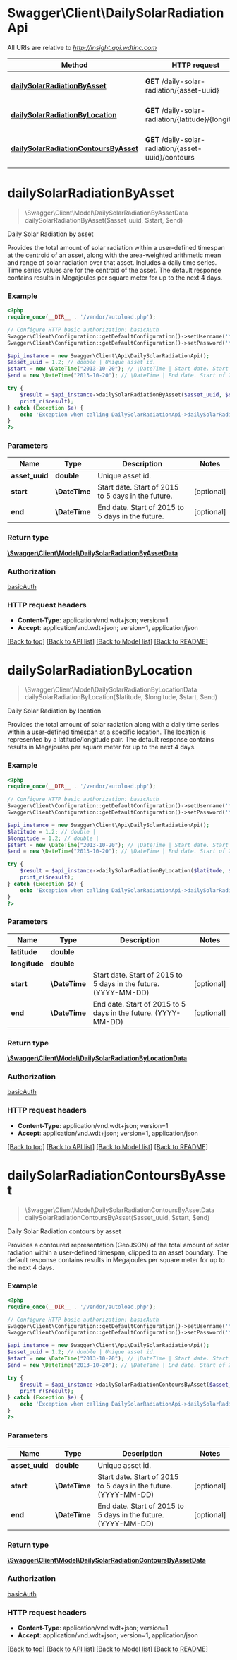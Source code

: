 # Swagger\Client\DailySolarRadiationApi

All URIs are relative to *http://insight.api.wdtinc.com*

Method | HTTP request | Description
------------- | ------------- | -------------
[**dailySolarRadiationByAsset**](DailySolarRadiationApi.md#dailySolarRadiationByAsset) | **GET** /daily-solar-radiation/{asset-uuid} | Daily Solar Radiation by asset
[**dailySolarRadiationByLocation**](DailySolarRadiationApi.md#dailySolarRadiationByLocation) | **GET** /daily-solar-radiation/{latitude}/{longitude} | Daily Solar Radiation by location
[**dailySolarRadiationContoursByAsset**](DailySolarRadiationApi.md#dailySolarRadiationContoursByAsset) | **GET** /daily-solar-radiation/{asset-uuid}/contours | Daily Solar Radiation contours by asset


# **dailySolarRadiationByAsset**
> \Swagger\Client\Model\DailySolarRadiationByAssetData dailySolarRadiationByAsset($asset_uuid, $start, $end)

Daily Solar Radiation by asset

Provides the total amount of solar radiation within a user-defined  timespan at the centroid of an asset, along with the area-weighted  arithmetic mean and range of solar radiation over that asset.  Includes a daily time series. Time series values are for the centroid of the asset. The default response contains results in Megajoules per square meter for up to the next 4 days.

### Example
```php
<?php
require_once(__DIR__ . '/vendor/autoload.php');

// Configure HTTP basic authorization: basicAuth
Swagger\Client\Configuration::getDefaultConfiguration()->setUsername('YOUR_USERNAME');
Swagger\Client\Configuration::getDefaultConfiguration()->setPassword('YOUR_PASSWORD');

$api_instance = new Swagger\Client\Api\DailySolarRadiationApi();
$asset_uuid = 1.2; // double | Unique asset id.
$start = new \DateTime("2013-10-20"); // \DateTime | Start date. Start of 2015 to 5 days in the future.
$end = new \DateTime("2013-10-20"); // \DateTime | End date. Start of 2015 to 5 days in the future.

try {
    $result = $api_instance->dailySolarRadiationByAsset($asset_uuid, $start, $end);
    print_r($result);
} catch (Exception $e) {
    echo 'Exception when calling DailySolarRadiationApi->dailySolarRadiationByAsset: ', $e->getMessage(), PHP_EOL;
}
?>
```

### Parameters

Name | Type | Description  | Notes
------------- | ------------- | ------------- | -------------
 **asset_uuid** | **double**| Unique asset id. |
 **start** | **\DateTime**| Start date. Start of 2015 to 5 days in the future. | [optional]
 **end** | **\DateTime**| End date. Start of 2015 to 5 days in the future. | [optional]

### Return type

[**\Swagger\Client\Model\DailySolarRadiationByAssetData**](../Model/DailySolarRadiationByAssetData.md)

### Authorization

[basicAuth](../../README.md#basicAuth)

### HTTP request headers

 - **Content-Type**: application/vnd.wdt+json; version=1
 - **Accept**: application/vnd.wdt+json; version=1, application/json

[[Back to top]](#) [[Back to API list]](../../README.md#documentation-for-api-endpoints) [[Back to Model list]](../../README.md#documentation-for-models) [[Back to README]](../../README.md)

# **dailySolarRadiationByLocation**
> \Swagger\Client\Model\DailySolarRadiationByLocationData dailySolarRadiationByLocation($latitude, $longitude, $start, $end)

Daily Solar Radiation by location

Provides the total amount of solar radiation along with a daily  time series within a user-defined timespan at a specific location.  The location is represented by a latitude/longitude pair. The default response contains results in Megajoules per square meter  for up to the next 4 days.

### Example
```php
<?php
require_once(__DIR__ . '/vendor/autoload.php');

// Configure HTTP basic authorization: basicAuth
Swagger\Client\Configuration::getDefaultConfiguration()->setUsername('YOUR_USERNAME');
Swagger\Client\Configuration::getDefaultConfiguration()->setPassword('YOUR_PASSWORD');

$api_instance = new Swagger\Client\Api\DailySolarRadiationApi();
$latitude = 1.2; // double | 
$longitude = 1.2; // double | 
$start = new \DateTime("2013-10-20"); // \DateTime | Start date. Start of 2015 to 5 days in the future. (YYYY-MM-DD)
$end = new \DateTime("2013-10-20"); // \DateTime | End date. Start of 2015 to 5 days in the future. (YYYY-MM-DD)

try {
    $result = $api_instance->dailySolarRadiationByLocation($latitude, $longitude, $start, $end);
    print_r($result);
} catch (Exception $e) {
    echo 'Exception when calling DailySolarRadiationApi->dailySolarRadiationByLocation: ', $e->getMessage(), PHP_EOL;
}
?>
```

### Parameters

Name | Type | Description  | Notes
------------- | ------------- | ------------- | -------------
 **latitude** | **double**|  |
 **longitude** | **double**|  |
 **start** | **\DateTime**| Start date. Start of 2015 to 5 days in the future. (YYYY-MM-DD) | [optional]
 **end** | **\DateTime**| End date. Start of 2015 to 5 days in the future. (YYYY-MM-DD) | [optional]

### Return type

[**\Swagger\Client\Model\DailySolarRadiationByLocationData**](../Model/DailySolarRadiationByLocationData.md)

### Authorization

[basicAuth](../../README.md#basicAuth)

### HTTP request headers

 - **Content-Type**: application/vnd.wdt+json; version=1
 - **Accept**: application/vnd.wdt+json; version=1, application/json

[[Back to top]](#) [[Back to API list]](../../README.md#documentation-for-api-endpoints) [[Back to Model list]](../../README.md#documentation-for-models) [[Back to README]](../../README.md)

# **dailySolarRadiationContoursByAsset**
> \Swagger\Client\Model\DailySolarRadiationContoursByAssetData dailySolarRadiationContoursByAsset($asset_uuid, $start, $end)

Daily Solar Radiation contours by asset

Provides a contoured representation (GeoJSON) of the total amount  of solar radiation within a user-defined timespan, clipped to an asset boundary. The default response contains results in Megajoules per square meter for up to the next 4 days.

### Example
```php
<?php
require_once(__DIR__ . '/vendor/autoload.php');

// Configure HTTP basic authorization: basicAuth
Swagger\Client\Configuration::getDefaultConfiguration()->setUsername('YOUR_USERNAME');
Swagger\Client\Configuration::getDefaultConfiguration()->setPassword('YOUR_PASSWORD');

$api_instance = new Swagger\Client\Api\DailySolarRadiationApi();
$asset_uuid = 1.2; // double | Unique asset id.
$start = new \DateTime("2013-10-20"); // \DateTime | Start date. Start of 2015 to 5 days in the future. (YYYY-MM-DD)
$end = new \DateTime("2013-10-20"); // \DateTime | End date. Start of 2015 to 5 days in the future. (YYYY-MM-DD)

try {
    $result = $api_instance->dailySolarRadiationContoursByAsset($asset_uuid, $start, $end);
    print_r($result);
} catch (Exception $e) {
    echo 'Exception when calling DailySolarRadiationApi->dailySolarRadiationContoursByAsset: ', $e->getMessage(), PHP_EOL;
}
?>
```

### Parameters

Name | Type | Description  | Notes
------------- | ------------- | ------------- | -------------
 **asset_uuid** | **double**| Unique asset id. |
 **start** | **\DateTime**| Start date. Start of 2015 to 5 days in the future. (YYYY-MM-DD) | [optional]
 **end** | **\DateTime**| End date. Start of 2015 to 5 days in the future. (YYYY-MM-DD) | [optional]

### Return type

[**\Swagger\Client\Model\DailySolarRadiationContoursByAssetData**](../Model/DailySolarRadiationContoursByAssetData.md)

### Authorization

[basicAuth](../../README.md#basicAuth)

### HTTP request headers

 - **Content-Type**: application/vnd.wdt+json; version=1
 - **Accept**: application/vnd.wdt+json; version=1, application/json

[[Back to top]](#) [[Back to API list]](../../README.md#documentation-for-api-endpoints) [[Back to Model list]](../../README.md#documentation-for-models) [[Back to README]](../../README.md)

